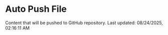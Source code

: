 # Auto Push File

Content that will be pushed to GitHub repository.
Last updated: 08/24/2025, 02:16:11 AM